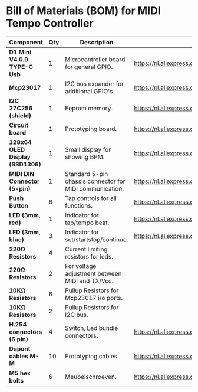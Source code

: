# Bill of Materials (BOM) for MIDI Tempo Controller

| **Component**                        | **Qty** | **Description**                                                | **Product Link**       |    
|--------------------------------------|---------|----------------------------------------------------------------|------------------------|
| **D1 Mini V4.0.0 TYPE-C Usb**        | 1       | Microcontroller board for general GPIO.                        |https://nl.aliexpress.com/item/1005007721937794.html |
| **Mcp23017**                         | 1       | I2C bus expander for additional GPIO's.                        | https://nl.aliexpress.com/item/1005006385501583.html |
| **I2C 27C256 (shield)**              | 1       | Eeprom memory.                                                 | https://nl.aliexpress.com/item/1005002922538668.html |
| **Circuit board**                    | 1       | Prototyping board.                                             | https://nl.aliexpress.com/item/1005005945712659.html |
| **128x64 OLED Display (SSD1306)**    | 1       | Small display for showing BPM.                                 | https://nl.aliexpress.com/item/1005006373062872.html |
| **MIDI DIN Connector (5-pin)**       | 1       | Standard 5-pin chassis connector for MIDI communication.       |https://nl.aliexpress.com/item/1005006314983600.html |
| **Push Button**                      | 6       | Tap controls for all functions.                                | https://nl.aliexpress.com/item/1005007555959684.html |
| **LED (3mm, red)**                   | 1       | Indicator for tap/tempo beat.                                  |https://nl.aliexpress.com/1005006462860778.html |
| **LED (3mm, blue)**                  | 3       | Indicator for set/startstop/continue.                          |https://nl.aliexpress.com/1005006462860778.html |
| **220Ω Resistors**                   | 4       | Current limiting resistors for leds.                           |
| **220Ω Resistors**                   | 2       | For voltage adjustment between MIDI and TX/Vcc.                |
| **10KΩ Resistors**                   | 6       | Pullup Resistors for Mcp23017 i/o ports.                       |
| **10KΩ Resistors**                   | 2       | Pullup Resistors for I2C bus.                                  |
| **H.254 connectors (6 pin)**         | 4       | Switch, Led bundle connectors.                                 | https://nl.aliexpress.com/item/1005001649158434.html |
| **Dupont cables M-M**                | 10      | Prototyping cables.                                            | https://nl.aliexpress.com/item/1005004647016228.html |
| **M5 hex bolts**                     | 6       | Meubelschroeven.                                               | https://nl.aliexpress.com/item/4001199728978.html |


